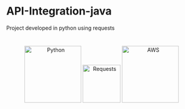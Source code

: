 # API-Integration-java
Project developed in python using requests
#
<p align="center">
<img src="https://imgur.com/FcHql8j.png" width="150" title="Python">
<img src="https://imgur.com/y0KMzg9.png" width="100" title="Requests">
<img src="https://imgur.com/oOxoq5E.png" width="150" title="AWS">
</p>

#